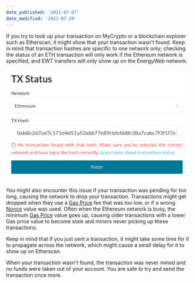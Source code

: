 ```yaml
---
date_published: '2021-07-07'
date_modified: '2021-07-20'
---
```


If you try to look up your transaction on MyCrypto or a blockchain explorer such as Etherscan, it might show that your transaction wasn't found. Keep in mind that transaction hashes are specific to one network only; checking the status of an ETH transaction will only work if the Ethereum network is specified, and EWT transfers will only show up on the EnergyWeb network.

![Transaction not found](../../../assets/troubleshooter/transaction/tx-not-found.png)

You might also encounter this issue if your transaction was pending for too long, causing the network to drop your transaction. Transactions might get dropped when they use a [Gas Price](/how-to/sending/how-to-know-what-gas-price-to-use) fee that was too low, or if a wrong [Nonce](/general-knowledge/ethereum-blockchain/what-is-nonce) value was used. Often when the Ethereum network is busy, the minimum [Gas Price](/how-to/sending/how-to-know-what-gas-price-to-use) value goes up, causing older transactions with a lower Gas price value to become stale and miners never picking up these transactions.

Keep in mind that if you just sent a transaction, it might take some time for it to propagate across the network, which might cause a small delay for it to show up on Etherscan.

When your transaction wasn't found, the transaction was never mined and no funds were taken out of your account. You are safe to try and send the transaction once more.

